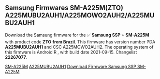 <h2>Samsung Firmwares SM-A225M(ZTO) A225MUBU2AUH1/A225MOWO2AUH2/A225MUBU2AUH1</h2>
Download the Samsung firmware for the ✅ <strong>Samsung SSP </strong> ⭐ <strong>SM-A225M</strong> with product code <strong>ZTO</strong> <strong> from Brazil</strong>. This firmware has version number PDA <strong>A225MUBU2AUH1</strong> and CSC A225MOWO2AUH2. The operating system of this firmware is Android R , with build date 2021-09-15. Changelist <strong>22267077</strong>.


[SM-A225M](https://samfirm.shop/samsung/model/SM-A225M)
[A225MUBU2AUH1](https://samfirm.shop/samsung/pda/A225MUBU2AUH1)
[Download Firmware Samsung SSP SM-A225M](https://samfirm.shop/samsung/firmware/456443)
